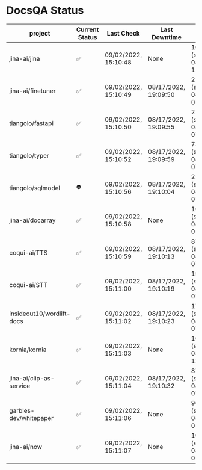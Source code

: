 # DocsQA Status

|         project         |Current Status|     Last Check     |   Last Downtime    |              % Uptime              |
|-------------------------|--------------|--------------------|--------------------|------------------------------------|
|jina-ai/jina             |✅            |09/02/2022, 15:10:48|None                |100.000 (since 08/29/2022, 11:24:14)|
|jina-ai/finetuner        |✅            |09/02/2022, 15:10:49|08/17/2022, 19:09:50|21.087 (since 08/15/2022, 07:09:42) |
|tiangolo/fastapi         |✅            |09/02/2022, 15:10:50|08/17/2022, 19:09:55|21.099 (since 08/15/2022, 07:09:42) |
|tiangolo/typer           |✅            |09/02/2022, 15:10:52|08/17/2022, 19:09:59|73.480 (since 08/15/2022, 07:09:42) |
|tiangolo/sqlmodel        |⛔️           |09/02/2022, 15:10:56|08/17/2022, 19:10:04|25.355 (since 08/15/2022, 07:09:42) |
|jina-ai/docarray         |✅            |09/02/2022, 15:10:58|None                |100.000 (since 08/24/2022, 01:39:12)|
|coqui-ai/TTS             |✅            |09/02/2022, 15:10:59|08/17/2022, 19:10:13|87.730 (since 08/15/2022, 07:09:42) |
|coqui-ai/STT             |✅            |09/02/2022, 15:11:00|08/17/2022, 19:10:19|198.982 (since 08/15/2022, 07:09:42)|
|insideout10/wordlift-docs|✅            |09/02/2022, 15:11:02|08/17/2022, 19:10:23|175.505 (since 08/15/2022, 07:09:42)|
|kornia/kornia            |✅            |09/02/2022, 15:11:03|None                |100.000 (since 08/30/2022, 13:49:49)|
|jina-ai/clip-as-service  |✅            |09/02/2022, 15:11:04|08/17/2022, 19:10:32|87.754 (since 08/15/2022, 07:09:42) |
|garbles-dev/whitepaper   |✅            |09/02/2022, 15:11:06|None                |90.052 (since 08/24/2022, 01:39:12) |
|jina-ai/now              |✅            |09/02/2022, 15:11:07|None                |100.000 (since 08/24/2022, 01:39:12)|
